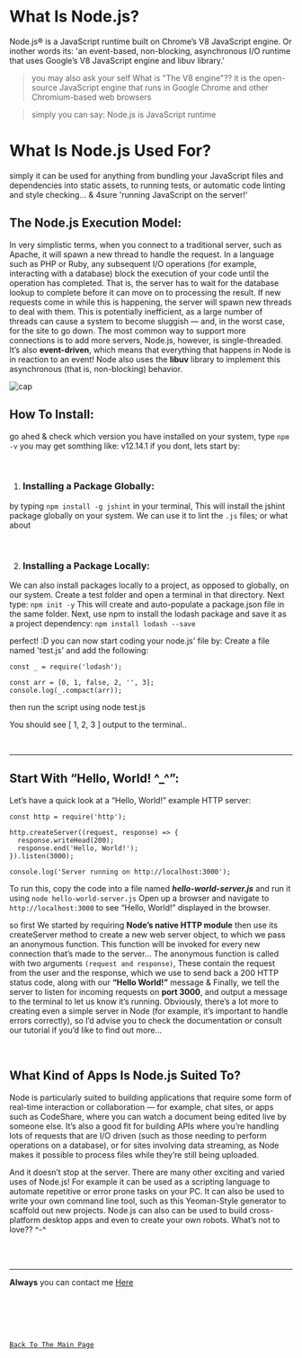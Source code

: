 # What Is Node.js?

Node.js® is a JavaScript runtime built on Chrome’s V8 JavaScript engine. Or inother words its: 'an event-based, non-blocking, asynchronous I/O runtime that uses Google’s V8 JavaScript engine and libuv library.'

> you may also ask your self What is "The V8 engine"??
it is the open-source JavaScript engine that runs in Google Chrome and other Chromium-based web browsers

> simply you can say: Node.js is JavaScript runtime


# What Is Node.js Used For?
simply it can be used for anything from bundling your JavaScript files and dependencies into static assets, to running tests, or automatic code linting and style checking...
& 4sure 'running JavaScript on the server!'

## The Node.js Execution Model:

In very simplistic terms, when you connect to a traditional server, such as Apache, it will spawn a new thread to handle the request. In a language such as PHP or Ruby, any subsequent I/O operations (for example, interacting with a database) block the execution of your code until the operation has completed. That is, the server has to wait for the database lookup to complete before it can move on to processing the result. If new requests come in while this is happening, the server will spawn new threads to deal with them. This is potentially inefficient, as a large number of threads can cause a system to become sluggish — and, in the worst case, for the site to go down. The most common way to support more connections is to add more servers, Node.js, however, is single-threaded. It’s also **event-driven**, which means that everything that happens in Node is in reaction to an event!
 Node also uses the **libuv** library to implement this asynchronous (that is, non-blocking) behavior.

![cap](https://github.com/3madov-77/Reading-Notes/blob/master/Resorses/301capture05-1.png?raw=true)

## How To Install:
go ahed & check which version you have installed on your system, type `npm -v`
you may get somthing like: v12.14.1
if you dont, lets start by:

<br>

1. ### Installing a Package Globally:

by typing `npm install -g jshint` in your terminal, This will install the jshint package globally on your system. We can use it to lint the `.js` files;
or what about

<br>

2. ### Installing a Package Locally:
We can also install packages locally to a project, as opposed to globally, on our system. Create a test folder and open a terminal in that directory. Next type: `npm init -y` This will create and auto-populate a package.json file in the same folder. Next, use npm to install the lodash package and save it as a project dependency:
`npm install lodash --save`

perfect! :D
you can now start coding your node.js' file by: Create a file named 'test.js' and add the following:
```
const _ = require('lodash');

const arr = [0, 1, false, 2, '', 3];
console.log(_.compact(arr));
```
then run the script using node test.js

You should see [ 1, 2, 3 ] output to the terminal..

<br>
<hr>

## Start With “Hello, World! ^_^”:
Let’s have a quick look at a “Hello, World!” example HTTP server:
```
const http = require('http');

http.createServer((request, response) => {
  response.writeHead(200);
  response.end('Hello, World!');
}).listen(3000);

console.log('Server running on http://localhost:3000');
```
To run this, copy the code into a file named ***hello-world-server.js*** and run it using `node hello-world-server.js`
Open up a browser and navigate to `http://localhost:3000` to see “Hello, World!” displayed in the browser.

so first We started by requiring **Node’s native HTTP module**
then use its createServer method to create a new web server object, to which we pass an anonymous function. This function will be invoked for every new connection that’s made to the server...
The anonymous function is called with two arguments `(request and response)`, These contain the request from the user and the response, which we use to send back a 200 HTTP status code, along with our **“Hello World!”** message
& Finally, we tell the server to listen for incoming requests on **port 3000**, and output a message to the terminal to let us know it’s running.
Obviously, there’s a lot more to creating even a simple server in Node (for example, it’s important to handle errors correctly), so I’d advise you to check the documentation or consult our tutorial if you’d like to find out more...

<br>

## What Kind of Apps Is Node.js Suited To?
Node is particularly suited to building applications that require some form of real-time interaction or collaboration — for example, chat sites, or apps such as CodeShare, where you can watch a document being edited live by someone else. It’s also a good fit for building APIs where you’re handling lots of requests that are I/O driven (such as those needing to perform operations on a database), or for sites involving data streaming, as Node makes it possible to process files while they’re still being uploaded.

And it doesn’t stop at the server. There are many other exciting and varied uses of Node.js!
For example it can be used as a scripting language to automate repetitive or error prone tasks on your PC. It can also be used to write your own command line tool, such as this Yeoman-Style generator to scaffold out new projects.
Node.js can also can be used to build cross-platform desktop apps and even to create your own robots. What’s not to love?? ^-^


<br>
<br>
<hr>

**Always** you can contact me [Here](https://3madov-77.github.io/Side-Projects/Me/index.html)

<br>
<br>
<br>
<br>

[`Back To The Main Page`](https://3madov-77.github.io/Reading-Notes/)
